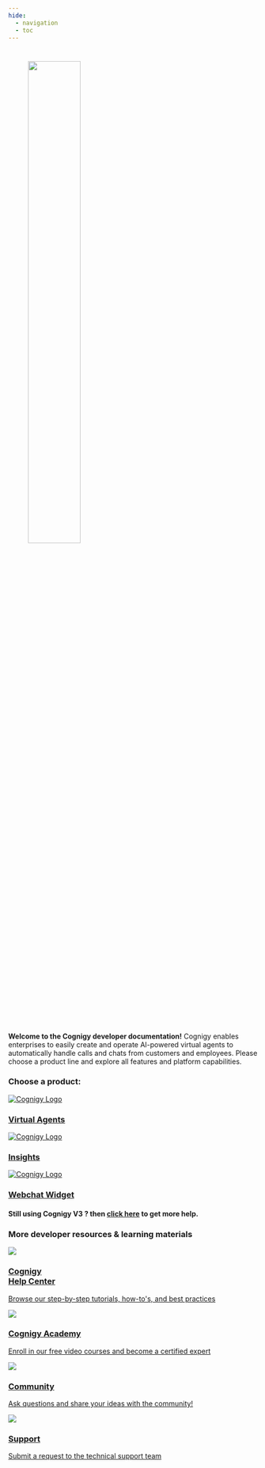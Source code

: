 ```yaml
---
hide:
  - navigation
  - toc
---
```

<style>
  @media only screen and (min-width: 76.125em) {
    .md-content {
      margin-left: auto;
      margin-right: auto;
      max-width: 1920px;
    }
  }
</style>
#
<figure >
  <img class="image-center logo-home-page" src="{{config.site_url}}assets/img/Cognigy-blue.svg" width="50%" />
  <br>
</figure>

<b>Welcome to the Cognigy developer documentation!</b> Cognigy enables enterprises to easily create and operate AI-powered virtual agents to automatically handle calls and chats from customers and employees. Please choose a product line and explore all features and platform capabilities.

<h3>Choose a product:</h3>
<div class="divider"></div>


<div class="card-container">

  <a class="card-link" href="{{config.site_url}}ai/platform-overview/">
    <div class="card">
      <img class="card-image" src="{{config.site_url}}assets/img/AI-blue.svg" alt="Cognigy Logo">
      <div class="item-container">
        <h3><b>Virtual Agents</b></h3>
      </div>
    </div>
  </a>

  <a class="card-link" href="{{config.site_url}}insights/cognigy-insights/">
    <div class="card">
      <img class="card-image" src="{{config.site_url}}assets/img/IN-blue.svg" alt="Cognigy Logo" >
      <div class="item-container">
        <h3><b>Insights</b></h3>
      </div>
    </div>
  </a>

  <a class="card-link" href="{{config.site_url}}ai/endpoints/webchat/webchat/">
    <div class="card">
      <img class="card-image" src="{{config.site_url}}assets/img/webchat-svg.svg" alt="Cognigy Logo">
      <div class="item-container">
        <h3><b>Webchat Widget</b></h3>
      </div>
    </div>
  </a>

  <!-- we will uncomment this part after LA is published (also need to do it in the yml page)-->
  <!-- <a class="card-link" href="{{config.site_url}}live-agent/overview/">
    <div class="card">
      <img class="card-image" src="{{config.site_url}}assets/img/LA-blue.svg" alt="Cognigy Logo">
      <div class="item-container">
        <h3><b>Live Agent</b></h3>
      </div>
    </div>
  </a> -->

</div>

<h4>Still using Cognigy V3 ? then <a href="https://old-docs.cognigy.com/v3.6/docs">click here</a> to get more help.</h4>

<h3>More developer resources & learning materials</h3>

<div class="card-container">

  <a class="card-link-2" href="https://support.cognigy.com/hc/en-us">
    <div class="card">
      <img class="card-2-image" src="{{config.site_url}}assets/img/something-002.svg">
      <div class="item-2-container">
        <h3><b>Cognigy<br/>Help Center</b></h3>
        <p>Browse our step-by-step tutorials, how-to's, and best practices</p>
      </div>
    </div>
  </a>

  <a class="card-link-2" href="https://academy.cognigy.com/">
    <div class="card">
      <img class="card-2-image" src="{{config.site_url}}assets/img/something-001.svg">
      <div class="item-2-container">
        <h3><b>Cognigy Academy</b></h3>
        <p>Enroll in our free video courses and become a certified expert</p>
      </div>
    </div>
  </a>

  <a class="card-link-2" href="https://support.cognigy.com/hc/en-us/community/topics">
    <div class="card">
      <img class="card-2-image" src="{{config.site_url}}assets/img/something-003.svg">
      <div class="item-2-container">
        <h3><b>Community</b></h3>
        <p>Ask questions and share your ideas with the community!</p>
      </div>
    </div>
  </a>

  <a class="card-link-2" href="https://support.cognigy.com/hc/en-us/requests/new?">
    <div class="card">
      <img class="card-2-image" src="{{config.site_url}}assets/img/something-004.svg">
      <div class="item-2-container">
        <h3><b>Support</b></h3>
        <p>Submit a request to the technical support team</p>
      </div>
    </div>
  </a>

</div>

